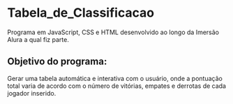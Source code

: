 # Tabela_de_Classificacao
 Programa em JavaScript, CSS e HTML desenvolvido ao longo da Imersão Alura a qual fiz parte. 
 
## Objetivo do programa: 
 Gerar uma tabela automática e interativa com o usuário, onde a pontuação total varia de acordo com o número de vitórias, empates e derrotas de cada jogador inserido.
